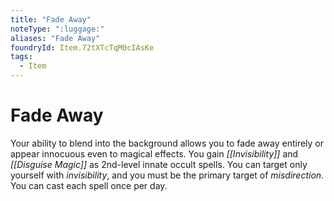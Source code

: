 ```yaml
---
title: "Fade Away"
noteType: ":luggage:"
aliases: "Fade Away"
foundryId: Item.72tXTcTqM0cIAsKe
tags:
  - Item
---
```


# Fade Away

Your ability to blend into the background allows you to fade away entirely or appear innocuous even to magical effects. You gain _[[Invisibility]]_ and _[[Disguise Magic]]_ as 2nd-level innate occult spells. You can target only yourself with _invisibility_, and you must be the primary target of _misdirection_. You can cast each spell once per day.
